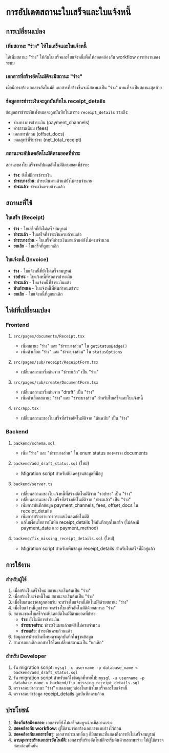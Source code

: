 # การอัปเดตสถานะใบเสร็จและใบแจ้งหนี้

## การเปลี่ยนแปลง

### เพิ่มสถานะ "ร่าง" ให้ใบเสร็จและใบแจ้งหนี้

ได้เพิ่มสถานะ "ร่าง" ให้กับใบเสร็จและใบแจ้งหนี้เพื่อให้สอดคล้องกับ workflow การทำงานของระบบ

### เอกสารที่สร้างอัตโนมัติจะมีสถานะ "ร่าง"

เมื่อมีการสร้างเอกสารอัตโนมัติ เอกสารที่สร้างขึ้นจะมีสถานะเป็น "ร่าง" แทนที่จะเป็นสถานะสุดท้าย

### ข้อมูลการชำระเงินจะถูกบันทึกใน receipt_details

ข้อมูลการชำระเงินทั้งหมดจะถูกบันทึกในตาราง `receipt_details` รวมถึง:

- ช่องทางการชำระเงิน (payment_channels)
- ค่าธรรมเนียม (fees)
- เอกสารหักลบ (offset_docs)
- ยอดสุทธิที่รับชำระ (net_total_receipt)

### สถานะจะอัปเดตอัตโนมัติตามยอดที่ชำระ

สถานะของใบเสร็จจะอัปเดตอัตโนมัติตามยอดที่ชำระ:

- **ร่าง**: ยังไม่มีการชำระเงิน
- **ชำระบางส่วน**: ชำระเงินมาแล้วแต่ยังไม่ครบจำนวน
- **ชำระแล้ว**: ชำระเงินครบถ้วนแล้ว

## สถานะที่ใช้

### ใบเสร็จ (Receipt)

- **ร่าง** - ใบเสร็จที่ยังไม่เสร็จสมบูรณ์
- **ชำระแล้ว** - ใบเสร็จที่ชำระเงินครบถ้วนแล้ว
- **ชำระบางส่วน** - ใบเสร็จที่ชำระเงินมาแล้วแต่ยังไม่ครบจำนวน
- **ยกเลิก** - ใบเสร็จที่ถูกยกเลิก

### ใบแจ้งหนี้ (Invoice)

- **ร่าง** - ใบแจ้งหนี้ที่ยังไม่เสร็จสมบูรณ์
- **รอชำระ** - ใบแจ้งหนี้ที่รอการชำระเงิน
- **ชำระแล้ว** - ใบแจ้งหนี้ที่ชำระเงินแล้ว
- **พ้นกำหนด** - ใบแจ้งหนี้ที่พ้นกำหนดชำระ
- **ยกเลิก** - ใบแจ้งหนี้ที่ถูกยกเลิก

## ไฟล์ที่เปลี่ยนแปลง

### Frontend

1. `src/pages/documents/Receipt.tsx`
   - เพิ่มสถานะ "ร่าง" และ "ชำระบางส่วน" ใน `getStatusBadge()`
   - เพิ่มตัวเลือก "ร่าง" และ "ชำระบางส่วน" ใน `statusOptions`

2. `src/pages/sub/receipt/ReceiptForm.tsx`
   - เปลี่ยนสถานะเริ่มต้นจาก "ชำระแล้ว" เป็น "ร่าง"

3. `src/pages/sub/create/DocumentForm.tsx`
   - เปลี่ยนสถานะเริ่มต้นจาก "draft" เป็น "ร่าง"
   - เพิ่มตัวเลือกสถานะ "ร่าง" และ "ชำระบางส่วน" สำหรับใบเสร็จและใบแจ้งหนี้

4. `src/App.tsx`
   - เปลี่ยนสถานะของใบเสร็จที่สร้างอัตโนมัติจาก "ต้นฉบับ" เป็น "ร่าง"

### Backend

1. `backend/schema.sql`
   - เพิ่ม "ร่าง" และ "ชำระบางส่วน" ใน enum status ของตาราง documents

2. `backend/add_draft_status.sql` (ใหม่)
   - Migration script สำหรับอัปเดตฐานข้อมูลที่มีอยู่

3. `backend/server.ts`
   - เปลี่ยนสถานะของใบแจ้งหนี้ที่สร้างอัตโนมัติจาก "รอชำระ" เป็น "ร่าง"
   - เปลี่ยนสถานะของใบเสร็จที่สร้างอัตโนมัติจาก "ชำระแล้ว" เป็น "ร่าง"
   - เพิ่มการบันทึกข้อมูล payment_channels, fees, offset_docs ใน receipt_details
   - เพิ่มการสร้างรายการกระแสเงินสดอัตโนมัติ
   - แก้ไขเงื่อนไขการบันทึก receipt_details ให้บันทึกทุกใบเสร็จ (ไม่ต้องมี payment_date และ payment_method)

4. `backend/fix_missing_receipt_details.sql` (ใหม่)
   - Migration script สำหรับเพิ่มข้อมูล receipt_details สำหรับใบเสร็จที่มีอยู่แล้ว

## การใช้งาน

### สำหรับผู้ใช้

1. เมื่อสร้างใบเสร็จใหม่ สถานะจะเริ่มต้นเป็น "ร่าง"
2. เมื่อสร้างใบแจ้งหนี้ใหม่ สถานะจะเริ่มต้นเป็น "ร่าง"
3. เมื่อใบเสนอราคาถูกตอบรับ จะสร้างใบแจ้งหนี้อัตโนมัติด้วยสถานะ "ร่าง"
4. เมื่อใบแจ้งหนี้ถูกชำระ จะสร้างใบเสร็จอัตโนมัติด้วยสถานะ "ร่าง"
5. สถานะของใบเสร็จจะอัปเดตอัตโนมัติตามยอดที่ชำระ:
   - **ร่าง**: ยังไม่มีการชำระเงิน
   - **ชำระบางส่วน**: ชำระเงินมาแล้วแต่ยังไม่ครบจำนวน
   - **ชำระแล้ว**: ชำระเงินครบถ้วนแล้ว
6. ข้อมูลการชำระเงินทั้งหมดจะถูกบันทึกในฐานข้อมูล
7. สามารถยกเลิกเอกสารได้โดยเปลี่ยนสถานะเป็น "ยกเลิก"

### สำหรับ Developer

1. รัน migration script: `mysql -u username -p database_name < backend/add_draft_status.sql`
2. รัน migration script สำหรับแก้ไขข้อมูลที่หายไป: `mysql -u username -p database_name < backend/fix_missing_receipt_details.sql`
3. ตรวจสอบว่าสถานะ "ร่าง" แสดงผลถูกต้องในหน้าใบเสร็จและใบแจ้งหนี้
4. ตรวจสอบว่าข้อมูล receipt_details ถูกบันทึกครบถ้วน

## ประโยชน์

1. **ป้องกันข้อผิดพลาด**: เอกสารที่ยังไม่เสร็จสมบูรณ์จะมีสถานะร่าง
2. **สอดคล้องกับ workflow**: ผู้ใช้สามารถสร้างเอกสารแบบร่างไว้ก่อน
3. **สอดคล้องกับเอกสารอื่นๆ**: เอกสารประเภทอื่นๆ ก็มีสถานะที่แสดงถึงการยังไม่เสร็จสมบูรณ์
4. **ควบคุมการสร้างเอกสารอัตโนมัติ**: เอกสารที่สร้างอัตโนมัติจะเริ่มต้นด้วยสถานะร่าง ให้ผู้ใช้ตรวจสอบก่อนยืนยัน
